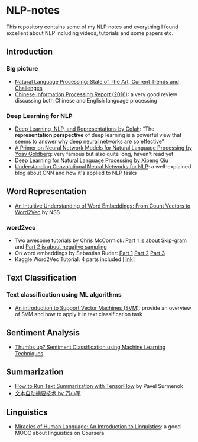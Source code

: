 # NLP-notes
This repository contains some of my NLP notes and everything I found excellent about NLP including videos, tutorials and some papers etc.

## Introduction
### Big picture
- [Natural Language Processing: State of The Art, Current Trends and Challenges](https://arxiv.org/abs/1708.05148)
- [Chinese Information Processing Report (2016)](http://cips-upload.bj.bcebos.com/cips2016.pdf): a very good review discussing both Chinese and English language processing

### Deep Learning for NLP
- [Deep Learning, NLP, and Representations by Colah](http://colah.github.io/posts/2014-07-NLP-RNNs-Representations/): “The **representation perspective** of deep learning is a powerful view that seems to answer why deep neural networks are so effective”
- [A Primer on Neural Network Models for Natural Language Processing by Yoav Goldberg](http://u.cs.biu.ac.il/~yogo/nnlp.pdf): very famous but also quite long, haven't read yet
- [Deep Learning for Natural Language Processing by Xipeng Qiu](http://nlp.fudan.edu.cn/xpqiu/slides/20160618_DL4NLP@CityU.pdf)
- [Understanding Convolutional Neural Networks for NLP](http://www.wildml.com/2015/11/understanding-convolutional-neural-networks-for-nlp/): a well-explained blog about CNN and how it's applied to NLP tasks
 
 
## Word Representation
- [An Intuitive Understanding of Word Embeddings: From Count Vectors to Word2Vec](https://www.analyticsvidhya.com/blog/2017/06/word-embeddings-count-word2veec/) by NSS
### word2vec
- Two awesome tutorials by Chris McCormick: [Part 1 is about Skip-gram](http://mccormickml.com/2016/04/19/word2vec-tutorial-the-skip-gram-model/) and [Part 2 is about negative sampling](http://mccormickml.com/2017/01/11/word2vec-tutorial-part-2-negative-sampling/)
- On word embeddings by Sebastian Ruder: [Part 1](http://ruder.io/word-embeddings-1/index.html) [Part 2](http://ruder.io/word-embeddings-softmax/index.html) [Part 3](http://ruder.io/secret-word2vec/index.html)
- Kaggle Word2Vec Tutorial: 4 parts included [[link]](https://www.kaggle.com/c/word2vec-nlp-tutorial)
 
 
## Text Classification
### Text classification using ML algorithms
- [An introduction to Support Vector Machines (SVM)](https://monkeylearn.com/blog/introduction-to-support-vector-machines-svm/): provide an overview of SVM and how to apply it in text classification task
 
 
## Sentiment Analysis
- [Thumbs up? Sentiment Classification using Machine Learning Techniques](https://www.cs.cornell.edu/home/llee/papers/sentiment.pdf)
 
 
## Summarization
- [How to Run Text Summarization with TensorFlow](http://pavel.surmenok.com/2016/10/15/how-to-run-text-summarization-with-tensorflow/) by Pavel Surmenok
- [文本自动摘要技术 by 万小军](https://github.com/IsakZhang/NLP-notes/blob/master/Data/%E4%B8%87%E5%B0%8F%E5%86%9B-%E6%96%87%E6%9C%AC%E8%87%AA%E5%8A%A8%E6%91%98%E8%A6%81%E6%8A%80%E6%9C%AF.pdf)

## Linguistics
- [Miracles of Human Language: An Introduction to Linguistics](https://www.coursera.org/learn/human-language): a good MOOC about linguistics on Coursera

